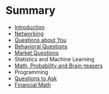 # Summary

* [Introduction](README.md)
* [Networking](first-question.md)
* [Questions about You](questions-about-you.md)
* [Behavioral Questions](second-question.md)
* [Market Questions](market-questions.md)
* Statistics and Machine Learning
* [Math, Probability and Brain-teasers](math-probability-and-brain-teasers.md)
* Programming
* [Questions to Ask](questions-to-ask.md)
* [Financial Math](financial-math.md)

